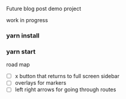 Future blog post demo project

work in progress

### yarn install

### yarn start

road map 

- [ ] x button that returns to full screen sidebar
- [ ] overlays for markers
- [ ] left right arrows for going through routes
